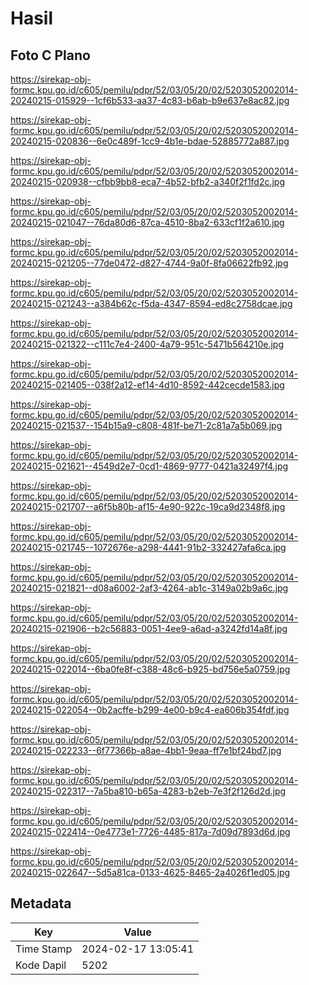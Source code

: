 # Hasil

## Foto C Plano

https://sirekap-obj-formc.kpu.go.id/c605/pemilu/pdpr/52/03/05/20/02/5203052002014-20240215-015929--1cf6b533-aa37-4c83-b6ab-b9e637e8ac82.jpg

https://sirekap-obj-formc.kpu.go.id/c605/pemilu/pdpr/52/03/05/20/02/5203052002014-20240215-020836--6e0c489f-1cc9-4b1e-bdae-52885772a887.jpg

https://sirekap-obj-formc.kpu.go.id/c605/pemilu/pdpr/52/03/05/20/02/5203052002014-20240215-020938--cfbb9bb8-eca7-4b52-bfb2-a340f2f1fd2c.jpg

https://sirekap-obj-formc.kpu.go.id/c605/pemilu/pdpr/52/03/05/20/02/5203052002014-20240215-021047--76da80d6-87ca-4510-8ba2-633cf1f2a610.jpg

https://sirekap-obj-formc.kpu.go.id/c605/pemilu/pdpr/52/03/05/20/02/5203052002014-20240215-021205--77de0472-d827-4744-9a0f-8fa06622fb92.jpg

https://sirekap-obj-formc.kpu.go.id/c605/pemilu/pdpr/52/03/05/20/02/5203052002014-20240215-021243--a384b62c-f5da-4347-8594-ed8c2758dcae.jpg

https://sirekap-obj-formc.kpu.go.id/c605/pemilu/pdpr/52/03/05/20/02/5203052002014-20240215-021322--c111c7e4-2400-4a79-951c-5471b564210e.jpg

https://sirekap-obj-formc.kpu.go.id/c605/pemilu/pdpr/52/03/05/20/02/5203052002014-20240215-021405--038f2a12-ef14-4d10-8592-442cecde1583.jpg

https://sirekap-obj-formc.kpu.go.id/c605/pemilu/pdpr/52/03/05/20/02/5203052002014-20240215-021537--154b15a9-c808-481f-be71-2c81a7a5b069.jpg

https://sirekap-obj-formc.kpu.go.id/c605/pemilu/pdpr/52/03/05/20/02/5203052002014-20240215-021621--4549d2e7-0cd1-4869-9777-0421a32497f4.jpg

https://sirekap-obj-formc.kpu.go.id/c605/pemilu/pdpr/52/03/05/20/02/5203052002014-20240215-021707--a6f5b80b-af15-4e90-922c-19ca9d2348f8.jpg

https://sirekap-obj-formc.kpu.go.id/c605/pemilu/pdpr/52/03/05/20/02/5203052002014-20240215-021745--1072676e-a298-4441-91b2-332427afa6ca.jpg

https://sirekap-obj-formc.kpu.go.id/c605/pemilu/pdpr/52/03/05/20/02/5203052002014-20240215-021821--d08a6002-2af3-4264-ab1c-3149a02b9a6c.jpg

https://sirekap-obj-formc.kpu.go.id/c605/pemilu/pdpr/52/03/05/20/02/5203052002014-20240215-021906--b2c56883-0051-4ee9-a6ad-a3242fd14a8f.jpg

https://sirekap-obj-formc.kpu.go.id/c605/pemilu/pdpr/52/03/05/20/02/5203052002014-20240215-022014--6ba0fe8f-c388-48c6-b925-bd756e5a0759.jpg

https://sirekap-obj-formc.kpu.go.id/c605/pemilu/pdpr/52/03/05/20/02/5203052002014-20240215-022054--0b2acffe-b299-4e00-b9c4-ea606b354fdf.jpg

https://sirekap-obj-formc.kpu.go.id/c605/pemilu/pdpr/52/03/05/20/02/5203052002014-20240215-022233--6f77366b-a8ae-4bb1-9eaa-ff7e1bf24bd7.jpg

https://sirekap-obj-formc.kpu.go.id/c605/pemilu/pdpr/52/03/05/20/02/5203052002014-20240215-022317--7a5ba810-b65a-4283-b2eb-7e3f2f126d2d.jpg

https://sirekap-obj-formc.kpu.go.id/c605/pemilu/pdpr/52/03/05/20/02/5203052002014-20240215-022414--0e4773e1-7726-4485-817a-7d09d7893d6d.jpg

https://sirekap-obj-formc.kpu.go.id/c605/pemilu/pdpr/52/03/05/20/02/5203052002014-20240215-022647--5d5a81ca-0133-4625-8465-2a4026f1ed05.jpg


## Metadata

| Key        | Value               |
| ---------- | ------------------- |
| Time Stamp | 2024-02-17 13:05:41 |
| Kode Dapil | 5202                |



